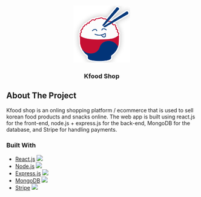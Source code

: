 <br />
<p align="center">
    <a href="LINK">
        <img src="img/logo.png" alt="Logo" width="150" height="150">
    </a>
    <h3 align="center">Kfood Shop</h3>
    
</p>

## About The Project

Kfood shop is an onling shopping platform / ecommerce that is used to sell korean food products and snacks online. The web app is built using react.js for the front-end, node.js + express.js for the back-end, MongoDB for the database, and Stripe for handling payments.

### Built With

- [React.js](https://reactjs.org/) <img src="http://assets.stickpng.com/images/584830f5cef1014c0b5e4aa1.png" width="15px">
- [Node.js](https://nodejs.org/en/) <img src="https://seeklogo.com/images/N/nodejs-logo-FBE122E377-seeklogo.com.png" width="15px">
- [Express.js](https://expressjs.com/) <img src="https://upload.wikimedia.org/wikipedia/commons/6/64/Expressjs.png" width="15px">
- [MongoDB](https://www.mongodb.com/) <img src="http://assets.stickpng.com/thumbs/58481021cef1014c0b5e494b.png" width="15px">
- [Stripe](https://stripe.com/) <img src="https://upload.wikimedia.org/wikipedia/en/e/eb/Stripe_logo%2C_revised_2016.png" width="15px">

